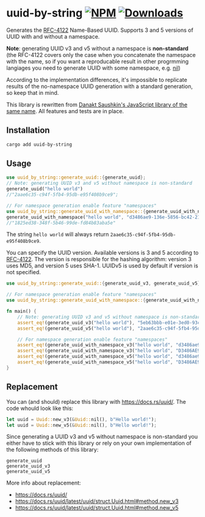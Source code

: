 uuid-by-string
[![NPM](https://img.shields.io/crates/v/uuid-by-string)](https://crates.io/crates/uuid-by-string)
[![Downloads](https://img.shields.io/crates/dr/uuid-by-string)](https://crates.io/crates/uuid-by-string)
=======================
Generates the [RFC-4122](https://tools.ietf.org/html/rfc4122#section-4.3) Name-Based UUID. Supports 3 and 5 versions of UUID with and without a namespace.

**Note**: generating UUID v3 and v5 without a namespace is **non-standard** (the RFC-4122 covers only the case when you concatenate the namespace with the name, so if you want a reproducable result in other progrmming langiages you need to generate UUID with some namespace, e.g. [nil](https://en.wikipedia.org/wiki/Universally_unique_identifier#Special_UUIDs))

According to the implementation differences, it's impossible to replicate results of the no-namespace UUID generation with a standard generation, so keep that in mind.

This library is rewritten from [Danakt Saushkin's JavaScript library of the same name](https://github.com/danakt/uuid-by-string). All features and tests are in place.

## Installation

```bash
cargo add uuid-by-string
```

## Usage

```rust
use uuid_by_string::generate_uuid::{generate_uuid};
// Note: generating UUID v3 and v5 without namespace is non-standard
generate_uuid("hello world")
//"2aae6c35-c94f-5fb4-95db-e95f408b9ce9";

// For namespace generation enable feature "namespaces"
use uuid_by_string::generate_uuid_with_namespace::{generate_uuid_with_namespace};
generate_uuid_with_namespace("hello world", "d3486ae9-136e-5856-bc42-212385ea7970").unwrap()
//"1825ed38-348f-5b46-99de-fd84b83aba5e"
```

The string `hello world` will always return `2aae6c35-c94f-5fb4-95db-e95f408b9ce9`.

You can specify the UUID version. Available versions is 3 and 5 according to [RFC-4122](https://tools.ietf.org/html/rfc4122#section-4.3). The version is responsible for the hashing algorithm: version 3 uses MD5, and version 5 uses SHA-1. UUIDv5 is used by default if version is not specified.


```rust
use uuid_by_string::generate_uuid::{generate_uuid_v3, generate_uuid_v5};

// For namespace generation enable feature "namespaces"
use uuid_by_string::generate_uuid_with_namespace::{generate_uuid_with_namespace_v3, generate_uuid_with_namespace_v5};

fn main() {
    // Note: generating UUID v3 and v5 without namespace is non-standard
    assert_eq!(generate_uuid_v3("hello world"), "5eb63bbb-e01e-3ed0-93cb-22bb8f5acdc3");
    assert_eq!(generate_uuid_v5("hello world"), "2aae6c35-c94f-5fb4-95db-e95f408b9ce9");

    // For namespace generation enable feature "namespaces"
    assert_eq!(generate_uuid_with_namespace_v3("hello world", "d3486ae9-136e-5856-bc42-212385ea7970"), Ok("c8aeb76a-1204-3f07-995e-5c5fa3494b7f".to_owned()));
    assert_eq!(generate_uuid_with_namespace_v3("hello world", "D3486AE9-136e-5856-bc42-212385ea7970"), Ok("c8aeb76a-1204-3f07-995e-5c5fa3494b7f".to_owned()));
    assert_eq!(generate_uuid_with_namespace_v5("hello world", "d3486ae9-136e-5856-bc42-212385ea7970"), Ok("1825ed38-348f-5b46-99de-fd84b83aba5e".to_owned()));
    assert_eq!(generate_uuid_with_namespace_v5("hello world", "D3486AE9-136e-5856-bc42-212385ea7970"), Ok("1825ed38-348f-5b46-99de-fd84b83aba5e".to_owned()));
}
```

## Replacement

You can (and should) replace this library with https://docs.rs/uuid/. The code whould look like this:

```rust
let uuid = Uuid::new_v3(&Uuid::nil(), b"Hello world!");
let uuid = Uuid::new_v5(&Uuid::nil(), b"Hello world!");
```

Since generating a UUID v3 and v5 without namespace is non-standard you either have to stick with this library or rely on your own implementation of the following methods of this library:
```
generate_uuid
generate_uuid_v3
generate_uuid_v5
```

More info about replacement:
* https://docs.rs/uuid/
* https://docs.rs/uuid/latest/uuid/struct.Uuid.html#method.new_v3
* https://docs.rs/uuid/latest/uuid/struct.Uuid.html#method.new_v5